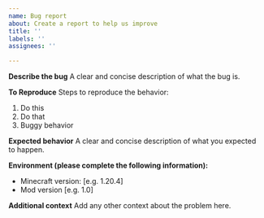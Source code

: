 ```yaml
---
name: Bug report
about: Create a report to help us improve
title: ''
labels: ''
assignees: ''

---
```


**Describe the bug**
A clear and concise description of what the bug is.

**To Reproduce**
Steps to reproduce the behavior:
1. Do this
2. Do that
4. Buggy behavior

**Expected behavior**
A clear and concise description of what you expected to happen.

**Environment (please complete the following information):**
 - Minecraft version: [e.g. 1.20.4]
 - Mod version [e.g. 1.0]

**Additional context**
Add any other context about the problem here.
